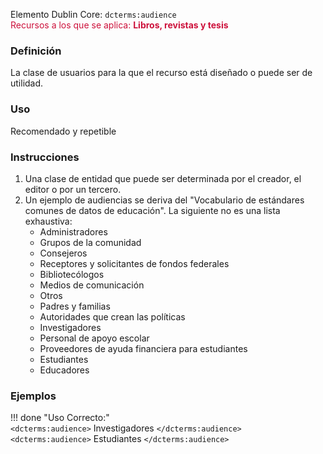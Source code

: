 Elemento Dublin Core: `dcterms:audience`  
<span style="color:#CD113B">Recursos a los que se aplica: __Libros, revistas y tesis__ </span>

### __Definición__
La clase de usuarios para la que el recurso está diseñado o puede ser de utilidad.

### __Uso__
Recomendado y repetible  

### __Instrucciones__  
1. Una clase de entidad que puede ser determinada por el creador, el editor o por un tercero.
2. Un ejemplo de audiencias se deriva del "Vocabulario de estándares comunes de datos de educación". La siguiente no es una lista exhaustiva:
    - Administradores
    - Grupos de la comunidad
    - Consejeros
    - Receptores y solicitantes de fondos federales
    - Bibliotecólogos
    - Medios de comunicación
    - Otros
    - Padres y familias
    - Autoridades que crean las políticas
    - Investigadores
    - Personal de apoyo escolar
    - Proveedores de ayuda financiera para estudiantes
    - Estudiantes
    - Educadores 


### __Ejemplos__

!!! done "Uso Correcto:"  
    `<dcterms:audience>` Investigadores `</dcterms:audience>`  
    `<dcterms:audience>` Estudiantes  `</dcterms:audience>`

